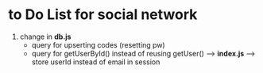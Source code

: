 # to Do List for social network

1. change in **db.js**
    - query for upserting codes (resetting pw)
    - query for getUserById() instead of reusing getUser() --> **index.js** --> store userId instead of email in session
